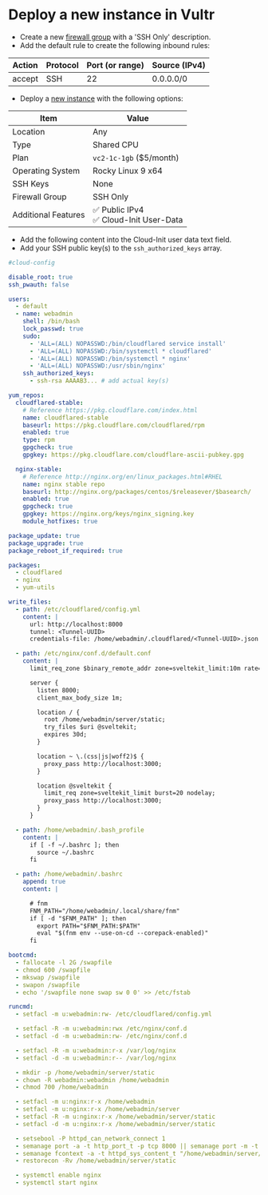 # Deploy a new instance in Vultr

- Create a new [firewall group](https://my.vultr.com/firewall/) with a 'SSH Only' description.
- Add the default rule to create the following inbound rules:

| Action | Protocol | Port (or range) | Source (IPv4) |
| ------ | -------- | --------------- | ------------- |
| accept | SSH      | 22              | 0.0.0.0/0     |

- Deploy a [new instance](https://my.vultr.com/deploy/) with the following options:

| Item                | Value                                       |
| ------------------- | ------------------------------------------- |
| Location            | Any                                         |
| Type                | Shared CPU                                  |
| Plan                | `vc2-1c-1gb` ($5/month)                     |
| Operating System    | Rocky Linux 9 x64                           |
| SSH Keys            | None                                        |
| Firewall Group      | SSH Only                                    |
| Additional Features | ✅ Public IPv4<br />✅ Cloud-Init User-Data |

- Add the following content into the Cloud-Init user data text field.
- Add your SSH public key(s) to the `ssh_authorized_keys` array.

```yaml
#cloud-config

disable_root: true
ssh_pwauth: false

users:
  - default
  - name: webadmin
    shell: /bin/bash
    lock_passwd: true
    sudo:
      - 'ALL=(ALL) NOPASSWD:/bin/cloudflared service install'
      - 'ALL=(ALL) NOPASSWD:/bin/systemctl * cloudflared'
      - 'ALL=(ALL) NOPASSWD:/bin/systemctl * nginx'
      - 'ALL=(ALL) NOPASSWD:/usr/sbin/nginx'
    ssh_authorized_keys:
      - ssh-rsa AAAAB3... # add actual key(s)

yum_repos:
  cloudflared-stable:
    # Reference https://pkg.cloudflare.com/index.html
    name: cloudflared-stable
    baseurl: https://pkg.cloudflare.com/cloudflared/rpm
    enabled: true
    type: rpm
    gpgcheck: true
    gpgkey: https://pkg.cloudflare.com/cloudflare-ascii-pubkey.gpg

  nginx-stable:
    # Reference http://nginx.org/en/linux_packages.html#RHEL
    name: nginx stable repo
    baseurl: http://nginx.org/packages/centos/$releasever/$basearch/
    enabled: true
    gpgcheck: true
    gpgkey: https://nginx.org/keys/nginx_signing.key
    module_hotfixes: true

package_update: true
package_upgrade: true
package_reboot_if_required: true

packages:
  - cloudflared
  - nginx
  - yum-utils

write_files:
  - path: /etc/cloudflared/config.yml
    content: |
      url: http://localhost:8000
      tunnel: <Tunnel-UUID>
      credentials-file: /home/webadmin/.cloudflared/<Tunnel-UUID>.json

  - path: /etc/nginx/conf.d/default.conf
    content: |
      limit_req_zone $binary_remote_addr zone=sveltekit_limit:10m rate=10r/s;

      server {
        listen 8000;
        client_max_body_size 1m;

        location / {
          root /home/webadmin/server/static;
          try_files $uri @sveltekit;
          expires 30d;
        }

        location ~ \.(css|js|woff2)$ {
          proxy_pass http://localhost:3000;
        }

        location @sveltekit {
          limit_req zone=sveltekit_limit burst=20 nodelay;
          proxy_pass http://localhost:3000;
        }
      }

  - path: /home/webadmin/.bash_profile
    content: |
      if [ -f ~/.bashrc ]; then
        source ~/.bashrc
      fi

  - path: /home/webadmin/.bashrc
    append: true
    content: |

      # fnm
      FNM_PATH="/home/webadmin/.local/share/fnm"
      if [ -d "$FNM_PATH" ]; then
        export PATH="$FNM_PATH:$PATH"
        eval "$(fnm env --use-on-cd --corepack-enabled)"
      fi

bootcmd:
  - fallocate -l 2G /swapfile
  - chmod 600 /swapfile
  - mkswap /swapfile
  - swapon /swapfile
  - echo '/swapfile none swap sw 0 0' >> /etc/fstab

runcmd:
  - setfacl -m u:webadmin:rw- /etc/cloudflared/config.yml

  - setfacl -R -m u:webadmin:rwx /etc/nginx/conf.d
  - setfacl -d -m u:webadmin:rw- /etc/nginx/conf.d

  - setfacl -R -m u:webadmin:r-x /var/log/nginx
  - setfacl -d -m u:webadmin:r-- /var/log/nginx

  - mkdir -p /home/webadmin/server/static
  - chown -R webadmin:webadmin /home/webadmin
  - chmod 700 /home/webadmin

  - setfacl -m u:nginx:r-x /home/webadmin
  - setfacl -m u:nginx:r-x /home/webadmin/server
  - setfacl -R -m u:nginx:r-x /home/webadmin/server/static
  - setfacl -d -m u:nginx:r-x /home/webadmin/server/static

  - setsebool -P httpd_can_network_connect 1
  - semanage port -a -t http_port_t -p tcp 8000 || semanage port -m -t http_port_t -p tcp 8000
  - semanage fcontext -a -t httpd_sys_content_t "/home/webadmin/server/static(/.*)?"
  - restorecon -Rv /home/webadmin/server/static

  - systemctl enable nginx
  - systemctl start nginx
```
